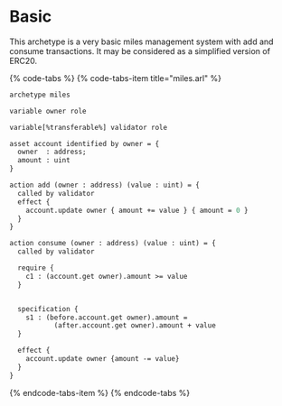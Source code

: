 # Basic

This archetype is a very basic miles management system with add and consume transactions. It may be considered as a simplified version of ERC20.

{% code-tabs %}
{% code-tabs-item title="miles.arl" %}
```ocaml
archetype miles

variable owner role

variable[%transferable%] validator role

asset account identified by owner = {
  owner  : address;
  amount : uint
}

action add (owner : address) (value : uint) = {
  called by validator
  effect {
    account.update owner { amount += value } { amount = 0 }
  }
}

action consume (owner : address) (value : uint) = {
  called by validator

  require {
    c1 : (account.get owner).amount >= value
  }


  specification {
    s1 : (before.account.get owner).amount =
           (after.account.get owner).amount + value
  }

  effect {
    account.update owner {amount -= value}
  }
}

```
{% endcode-tabs-item %}
{% endcode-tabs %}

